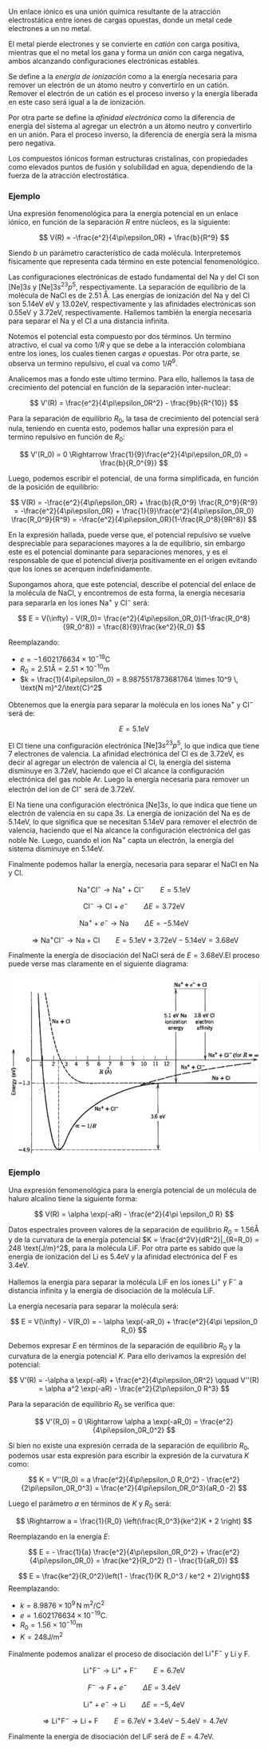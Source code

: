 Un enlace iónico es una unión química resultante de la atracción electrostática entre iones de cargas opuestas, donde un metal cede electrones a un no metal. 

El metal pierde electrones y se convierte en *catión* con carga positiva, mientras que el no metal los gana y forma un *anión* con carga negativa, ambos alcanzando configuraciones electrónicas estables.

Se define a la *energía de ionización* como a la energía necesaria para remover un electrón de un átomo neutro y convertirlo en un catión. Remover el electrón de un catión es el proceso inverso y la energía liberada en este caso será igual a la de ionización.

Por otra parte se define la *afinidad electrónica* como la diferencia de energía del sistema al agregar un electrón a un átomo neutro y convertirlo en un anión. Para el proceso inverso, la diferencia de energía será la misma pero negativa. 

Los compuestos iónicos forman estructuras cristalinas, con propiedades como elevados puntos de fusión y solubilidad en agua, dependiendo de la fuerza de la atracción electrostática.

### Ejemplo

Una expresión fenomenológica para la energía potencial en un enlace iónico, en función de la separación $R$ entre núcleos, es la siguiente:

$$
V(R) = -\frac{e^2}{4\pi\epsilon_0R} + \frac{b}{R^9}
$$

Siendo $b$ un parámetro característico de cada molécula. Interpretemos físicamente que representa cada término en este potencial fenomenológico. 

Las configuraciones electrónicas de estado fundamental del $\text{Na}$ y del $\text{Cl}$ son $[\text{Ne}]3s$ y $[\text{Ne}]3s^23p^5$, respectivamente.  La separación de equilibrio de la molécula de $\text{NaCl}$ es de $2.51$ Å. Las energías de ionización del $\text{Na}$ y del $\text{Cl}$ son $5.14 \text{eV}$ eV y $13.02\text{eV}$, respectivamente y las afinidades electrónicas son $0.55\text{eV}$ y $3.72\text{eV}$, respectivamente. Hallemos también la energía necesaria para separar el $\text{Na}$ y el $\text{Cl}$ a una distancia infinita. 

Notemos el potencial esta compuesto por dos términos. Un termino atractivo, el cual va como $1/R$ y que se debe a la interacción colombiana entre los iones, los cuales tienen cargas $e$ opuestas. Por otra parte, se observa un termino repulsivo, el cual va como $1/R^9$. 

Analicemos mas a fondo este ultimo termino. Para ello, hallemos la tasa de crecimiento del potencial en función de la separación inter-nuclear:

$$ 
V'(R) = \frac{e^2}{4\pi\epsilon_0R^2} - \frac{9b}{R^{10}} 
$$

Para la separación de equilibrio $R_0$, la tasa de crecimiento del potencial será nula, teniendo en cuenta esto, podemos hallar una expresión para el termino repulsivo en función de $R_0$:

$$ 
V'(R_0) = 0 \Rightarrow \frac{1}{9}\frac{e^2}{4\pi\epsilon_0R_0} = \frac{b}{R_0^{9}}
$$

Luego, podemos escribir el potencial, de una forma simplificada, en función de la posición de equilibrio:

$$ 
V(R) = -\frac{e^2}{4\pi\epsilon_0R} + \frac{b}{R_0^9} \frac{R_0^9}{R^9} = -\frac{e^2}{4\pi\epsilon_0R} + \frac{1}{9}\frac{e^2}{4\pi\epsilon_0R_0} \frac{R_0^9}{R^9} = -\frac{e^2}{4\pi\epsilon_0R}(1-\frac{R_0^8}{9R^8})
$$

En la expresión hallada, puede verse que, el potencial repulsivo se vuelve despreciable para separaciones mayores a la de equilibrio, sin embargo este es el potencial dominante para separaciones menores, y es el responsable de que el potencial diverja positivamente en el origen evitando que los iones se acerquen indefinidamente.  

Supongamos ahora, que este potencial, describe el potencial del enlace de la molécula de $\text{NaCl}$, y encontremos de esta forma, la energía necesaria para separarla en los iones $\text{Na}^+$ y $\text{Cl}^-$ será:

$$ 
E = V(\infty) - V(R_0)= \frac{e^2}{4\pi\epsilon_0R_0}(1-\frac{R_0^8}{9R_0^8}) = \frac{8}{9}\frac{ke^2}{R_0}
$$

Reemplazando:
- $e = -1.602176634 \times 10^{-19} \text{C}$
- $R_0 = 2.51 \text{Å} = 2.51 × 10^{-10} \text{m}$
- $k = \frac{1}{4\pi\epsilon_0} = 8.9875517873681764 \times 10^9 \, \text{N m}^2/\text{C}^2$

Obtenemos que la energía para separar la molécula en los iones $\text{Na}^+$ y $\text{Cl}^-$ será de:

$$ E = 5.1 \text{eV} $$

El $\text{Cl}$ tiene una configuración electrónica $[\text{Ne}]3s^23p^5$, lo que indica que tiene 7 electrones de valencia. La afinidad electrónica del $\text{Cl}$ es de $3.72\text{eV}$, es decir al agregar un electrón de valencia al $\text{Cl}$, la energía del sistema disminuye en $3.72\text{eV}$, haciendo que el $\text{Cl}$ alcance la configuración electrónica del gas noble $\text{Ar}$. Luego la energía necesaria para remover un electrón del ion de $\text{Cl}^-$ será de $3.72\text{eV}$. 

El $\text{Na}$ tiene una configuración electrónica $[\text{Ne}]3s$, lo que indica que tiene un electrón de valencia en su capa $3s$. La energía de ionización del $\text{Na}$ es de $5.14\text{eV}$, lo que significa que se necesitan $5.14\text{eV}$ para remover el electrón de valencia, haciendo que el $\text{Na}$ alcance la configuración electrónica del gas noble $\text{Ne}$. Luego, cuando el ion $\text{Na}^+$ capta un electrón, la energía del sistema disminuye en $5.14\text{eV}$.

Finalmente podemos hallar la energía, necesaria para separar el $\text{NaCl}$ en $\text{Na}$ y $\text{Cl}$.

$$ \text{Na}^+\text{Cl}^- \rightarrow \text{Na}^+ + \text{Cl}^- \qquad E = 5.1 \text{eV}$$

$$ \text{Cl}^- \rightarrow \text{Cl} + e^- \qquad \Delta E = 3.72\text{eV}$$

$$ \text{Na}^+ + e^- \rightarrow \text{Na} \qquad \Delta E = -5.14 \text{eV} $$

$$ \Rightarrow \text{Na}^+\text{Cl}^- \rightarrow \text{Na} + \text{Cl} \qquad E = 5.1 \text{eV} + 3.72 \text{eV} - 5.14 \text{eV} = 3.68 \text{eV}$$

Finalmente la energía de disociación del $\text{NaCl}$ será de $E = 3.68\text{eV}$.El proceso puede verse mas claramente en el siguiente diagrama:

![Enlace NaCl](../assets/20250219024556.png)
### Ejemplo

Una expresión fenomenológica para la energía potencial de un molécula de haluro alcalino tiene la siguiente forma:

$$ 
V(R) = \alpha \exp(-aR) - \frac{e^2}{4\pi \epsilon_0 R}
$$

Datos espectrales proveen valores de la separación de equilibrio $R_0 = 1.56 \text{Å}$ y de la curvatura de la energía potencial $K = \frac{d^2V}{dR^2}|_{R=R_0} = 248 \text{J/m}^2$, para la molécula $\text{LiF}$.  Por otra parte es sabido que la energía de ionización del $\text{Li}$ es $5.4 \text{eV}$ y la afinidad electrónica del $\text{F}$ es $3.4 \text{eV}$.

Hallemos la energía para separar la molécula $\text{LiF}$ en los iones $\text{Li}^+$ y $\text{F}^-$ a distancia infinita y la energía de disociación de la molécula $\text{LiF}$.  

La energía necesaria para separar la molécula será:

$$ 
E = V(\infty) - V(R_0) = - \alpha \exp(-aR_0) + \frac{e^2}{4\pi \epsilon_0 R_0}
$$

Debemos expresar $E$ en términos de la separación de equilibrio $R_0$ y la curvatura de la energía potencial $K$. Para ello derivamos la expresión del potencial:

$$ 
V'(R) = -\alpha a \exp(-aR) + \frac{e^2}{4\pi\epsilon_0R^2} \qquad V''(R) = \alpha a^2 \exp(-aR) - \frac{e^2}{2\pi\epsilon_0 R^3} 
$$

Para la separación de equilibrio $R_0$ se verifica que:

$$ 
V'(R_0) = 0 \Rightarrow \alpha a \exp(-aR_0) = \frac{e^2}{4\pi\epsilon_0R_0^2} 
$$

Si bien no existe una expresión cerrada de la separación de equilibrio $R_0$, podemos usar esta expresión para escribir la expresión de la curvatura $K$ como:

$$ 
K = V''(R_0) = a \frac{e^2}{4\pi\epsilon_0 R_0^2} - \frac{e^2}{2\pi\epsilon_0R_0^3} = \frac{e^2}{4\pi\epsilon_0R_0^3}(aR_0 -2)
$$

Luego el parámetro $a$ en términos de $K$ y $R_0$ será:

$$ 
\Rightarrow a = \frac{1}{R_0} \left(\frac{R_0^3}{ke^2}K + 2 \right)
$$

Reemplazando en la energía $E$:

$$ E = - \frac{1}{a} \frac{e^2}{4\pi\epsilon_0R_0^2} + \frac{e^2}{4\pi\epsilon_0R_0} =  \frac{ke^2}{R_0^2} (1 - \frac{1}{aR_0}) $$

$$ E = \frac{ke^2}{R_0^2}\left(1 - \frac{1}{K R_0^3 / ke^2 + 2}\right)$$
Reemplazando:
* $k = 8.9876\times 10^9 \, \text{N m}^2/\text{C}^2$
* $e = 1.602176634 \times 10^{-19} \text{C}$.
* $R_0 = 1.56 \times 10^{-10} \text{m}$
* $K = 248 \text{J/m}^2$

Finalmente podemos analizar el proceso de disociación del $\text{Li}^+\text{F}^-$ y $\text{Li}$ y $\text{F}$. 
 
$$ 
\text{Li}^+\text{F}^- \rightarrow \text{Li}^+ + \text{F}^-  \qquad  E = 6.7 \text{eV} 
$$

$$ 
F^- \rightarrow F + \text{}e^- \qquad \Delta E = 3.4\text{eV}
$$

$$ 
\text{Li}^+ + e^- \rightarrow \text{Li} \qquad \Delta E = -5,4\text{eV} 
$$

$$ 
\Rightarrow \text{Li}^+\text{F}^- \rightarrow \text{Li} + \text{F} \qquad E = 6.7 \text{eV} + 3.4 \text{eV}  - 5.4\text{eV} = 4.7 \text{eV}
$$

Finalmente la energía de disociación del $\text{LiF}$ será de $E = 4.7 \text{eV}$.